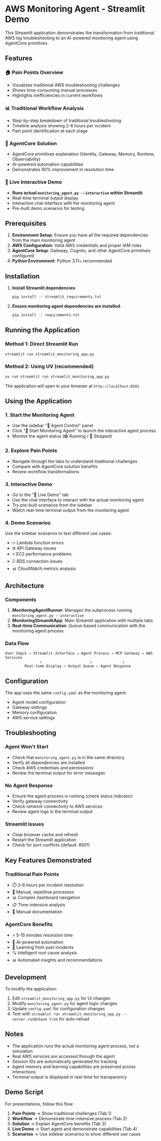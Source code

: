 # AWS Monitoring Agent - Streamlit Demo

This Streamlit application demonstrates the transformation from traditional AWS log troubleshooting to an AI-powered monitoring agent using AgentCore primitives.

## Features

### 🏠 Pain Points Overview
- Visualizes traditional AWS troubleshooting challenges
- Shows time-consuming manual processes
- Highlights inefficiencies in current workflows

### 📊 Traditional Workflow Analysis
- Step-by-step breakdown of traditional troubleshooting
- Timeline analysis showing 2-6 hours per incident
- Pain point identification at each stage

### 🚀 AgentCore Solution
- AgentCore primitives explanation (Identity, Gateway, Memory, Runtime, Observability)
- AI-powered automation capabilities
- Demonstrates 90% improvement in resolution time

### 💬 Live Interactive Demo
- **Runs actual `monitoring_agent.py --interactive` within Streamlit**
- Real-time terminal output display
- Interactive chat interface with the monitoring agent
- Pre-built demo scenarios for testing

## Prerequisites

1. **Environment Setup**: Ensure you have all the required dependencies from the main monitoring agent
2. **AWS Configuration**: Valid AWS credentials and proper IAM roles
3. **AgentCore Setup**: Gateway, Cognito, and other AgentCore primitives configured
4. **Python Environment**: Python 3.11+ recommended

## Installation

1. **Install Streamlit dependencies**:
   ```bash
   pip install -r streamlit_requirements.txt
   ```

2. **Ensure monitoring agent dependencies are installed**:
   ```bash
   pip install -r requirements.txt
   ```

## Running the Application

### Method 1: Direct Streamlit Run
```bash
streamlit run streamlit_monitoring_app.py
```

### Method 2: Using UV (recommended)
```bash
uv run streamlit run streamlit_monitoring_app.py
```

The application will open in your browser at `http://localhost:8501`

## Using the Application

### 1. Start the Monitoring Agent
- Use the sidebar "🤖 Agent Control" panel
- Click "🚀 Start Monitoring Agent" to launch the interactive agent process
- Monitor the agent status (🟢 Running / 🔴 Stopped)

### 2. Explore Pain Points
- Navigate through the tabs to understand traditional challenges
- Compare with AgentCore solution benefits
- Review workflow transformations

### 3. Interactive Demo
- Go to the "💬 Live Demo" tab
- Use the chat interface to interact with the actual monitoring agent
- Try pre-built scenarios from the sidebar
- Watch real-time terminal output from the monitoring agent

### 4. Demo Scenarios
Use the sidebar scenarios to test different use cases:
- 🔥 Lambda function errors
- 🌐 API Gateway issues  
- ⚡ EC2 performance problems
- 🗄️ RDS connection issues
- 📊 CloudWatch metrics analysis

## Architecture

### Components
1. **MonitoringAgentRunner**: Manages the subprocess running `monitoring_agent.py --interactive`
2. **MonitoringStreamlitApp**: Main Streamlit application with multiple tabs
3. **Real-time Communication**: Queue-based communication with the monitoring agent process

### Data Flow
```
User Input → Streamlit Interface → Agent Process → MCP Gateway → AWS Services
                ↓                      ↓              ↓
         Real-time Display ← Output Queue ← Agent Response
```

## Configuration

The app uses the same `config.yaml` as the monitoring agent:
- Agent model configuration
- Gateway settings
- Memory configuration
- AWS service settings

## Troubleshooting

### Agent Won't Start
- Check that `monitoring_agent.py` is in the same directory
- Verify all dependencies are installed
- Check AWS credentials and permissions
- Review the terminal output for error messages

### No Agent Response
- Ensure the agent process is running (check status indicator)
- Verify gateway connectivity
- Check network connectivity to AWS services
- Review agent logs in the terminal output

### Streamlit Issues
- Clear browser cache and refresh
- Restart the Streamlit application
- Check for port conflicts (default: 8501)

## Key Features Demonstrated

### Traditional Pain Points
- ⏱️ 2-6 hours per incident resolution
- 🔄 Manual, repetitive processes
- 📊 Complex dashboard navigation
- 📋 Time-intensive analysis
- 📝 Manual documentation

### AgentCore Benefits
- ⚡ 5-15 minutes resolution time
- 🤖 AI-powered automation
- 🧠 Learning from past incidents
- 🔍 Intelligent root cause analysis
- 📊 Automated insights and recommendations

## Development

To modify the application:
1. Edit `streamlit_monitoring_app.py` for UI changes
2. Modify `monitoring_agent.py` for agent logic changes
3. Update `config.yaml` for configuration changes
4. Test with `streamlit run streamlit_monitoring_app.py --server.runOnSave true` for auto-reload

## Notes

- The application runs the actual monitoring agent process, not a simulation
- Real AWS services are accessed through the agent
- Session IDs are automatically generated for tracking
- Agent memory and learning capabilities are preserved across interactions
- Terminal output is displayed in real-time for transparency

## Demo Script

For presentations, follow this flow:
1. **Pain Points** → Show traditional challenges (Tab 1)
2. **Workflow** → Demonstrate time-intensive process (Tab 2)  
3. **Solution** → Explain AgentCore benefits (Tab 3)
4. **Live Demo** → Start agent and demonstrate capabilities (Tab 4)
5. **Scenarios** → Use sidebar scenarios to show different use cases